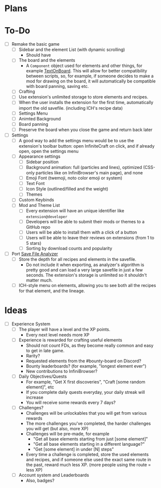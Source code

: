 # Plans


# To-Do

- [ ] Remake the basic game
  * [ ] Sidebar and the element List (with dynamic scrolling)
    - Should have 
  * [ ] The board and the elements
    - A `Component` object used for elements and other things, for example [TextOnBoard](https://github.com/InfiniteCraftCommunity/userscripts/tree/master/userscripts/TextOnBoard). This will allow for better compatibility between scripts, so, for example, if someone decides to make a mod for drawing on the board, it will automatically be compatible with board panning, saving etc.
  * [ ] Crafting
  * [ ] Use extension's unlimited storage to store elements and recipes.
  * [ ] When the user installs the extension for the first time, automatically import the old savefile. (including ICH's recipe data)
  * [ ] Settings Menu
  * [ ] Animted Background
  * [ ] Board panning
  * [ ] Preserve the board when you close the game and return back later
- [ ] Settings
  * [ ] A good way to add the settings menu would be to use the extension's toolbar button: open InfiniteCraft on click, and if already open, open the settings menu
  * [ ] Appearance settings
    - [ ] Sidebar position
    - [ ] Background animation: full (particles and lines), optimized (CSS-only particles like on InfiniBrowser's main page), and none
    - [ ] Emoji Font (twemoji, noto color emoji or system)
    - [ ] Text Font
    - [ ] Icon Style (outlined/filled and the weight)
    - [ ] Themes
  * [ ] Custom Keybinds
  * [ ] Mod and Theme List
    - [ ] Every extension will have an unique identifier like `extension@developer`
    - [ ] Developers will be able to submit their mods or themes to a GitHub repo
    - [ ] Users will be able to install them with a click of a button
    - [ ] Users will be able to leave their reviews on extensions (from 1 to 5 stars)
    - [ ] Sorting by download counts and popularity
- [ ] Port [Save File Analyzer](https://infinibrowser.zptr.cc/analyzer)
  * [ ] Store the depth for all recipes and elements in the savefile.
    - Do not include it when exporting, as analyzer's algorithm is pretty good and can load a very large savefile in just a few seconds. The extension's storage is unlimited so it shouldn't matter much.
  * [ ] ICH-style menu on elements, allowing you to see both all the recipes for that element, and the lineage.

# Ideas

- [ ] Experience System
  * [ ] The player will have a level and the XP points.
    - Every next level needs more XP
  * [ ] Experience is rewarded for crafting useful elements
    - Should not count FDs, as they become really common and easy to get in late game.
    - Rarity?
    - Requested elements from the #bounty-board on Discord?
    - Bounty leaderboards? (for example, "longest element ever")
    - New contributions to InfiniBrowser?
  * [ ] Daily Objectives/Quests
    - For example, "Get X first discoveries", "Craft [some random element]", etc
    - If you complete daily quests everyday, your daily streak will increase
    - You will receive some rewards every 7 days?
  * [ ] Challenges?
    - Challenges will be unlockables that you will get from various rewards
    - The more challenges you've completed, the harder challenges you will get (but also, more XP)
    - Challenges will be pre-made, for example
      * "Get all base elements starting from just [some element]"
      * "Get all base elements starting in a different language?"
      * "Get [some element] in under [N] steps"
    - Every time a challenge is completed, store the used elements and recipes, and if someone else used the exact same route in the past, reward much less XP. (more people using the route = less XP)
  * [ ] Account system and Leaderboards
    - Also, badges?

